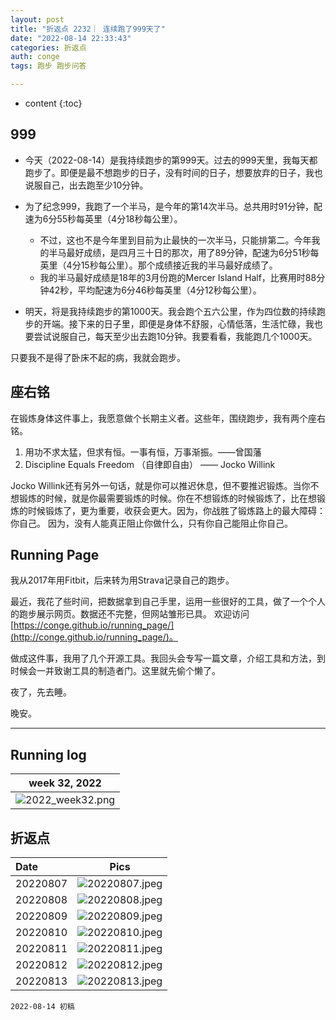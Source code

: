 ```yaml
---
layout: post
title: "折返点 2232｜ 连续跑了999天了"
date: "2022-08-14 22:33:43"
categories: 折返点
auth: conge
tags: 跑步 跑步问答

---
```

* content
{:toc}

## 999

* 今天（2022-08-14）是我持续跑步的第999天。过去的999天里，我每天都跑步了。即便是最不想跑步的日子，没有时间的日子，想要放弃的日子，我也说服自己，出去跑至少10分钟。




* 为了纪念999，我跑了一个半马，是今年的第14次半马。总共用时91分钟，配速为6分55秒每英里（4分18秒每公里）。
  * 不过，这也不是今年里到目前为止最快的一次半马，只能排第二。今年我的半马最好成绩，是四月三十日的那次，用了89分钟，配速为6分51秒每英里（4分15秒每公里）。那个成绩接近我的半马最好成绩了。
  * 我的半马最好成绩是18年的3月份跑的Mercer Island Half，比赛用时88分钟42秒，平均配速为6分46秒每英里（4分12秒每公里）。
* 明天，将是我持续跑步的第1000天。我会跑个五六公里，作为四位数的持续跑步的开端。接下来的日子里，即便是身体不舒服，心情低落，生活忙碌，我也要尝试说服自己，每天至少出去跑10分钟。我要看看，我能跑几个1000天。

只要我不是得了卧床不起的病，我就会跑步。

## 座右铭

在锻炼身体这件事上，我愿意做个长期主义者。这些年，围绕跑步，我有两个座右铭。

1. 用功不求太猛，但求有恒。一事有恒，万事渐振。——曾国藩
2. Discipline Equals Freedom （自律即自由） —— Jocko Willink

Jocko Willink还有另外一句话，就是你可以推迟休息，但不要推迟锻炼。当你不想锻炼的时候，就是你最需要锻炼的时候。你在不想锻炼的时候锻炼了，比在想锻炼的时候锻炼了，更为重要，收获会更大。因为，你战胜了锻炼路上的最大障碍：你自己。 因为，没有人能真正阻止你做什么，只有你自己能阻止你自己。


## Running Page

我从2017年用Fitbit，后来转为用Strava记录自己的跑步。

最近，我花了些时间，把数据拿到自己手里，运用一些很好的工具，做了一个个人的跑步展示网页。数据还不完整，但网站雏形已具。 欢迎访问[https://conge.github.io/running_page/](http://conge.github.io/running_page/)。

做成这件事，我用了几个开源工具。我回头会专写一篇文章，介绍工具和方法，到时候会一并致谢工具的制造者门。这里就先偷个懒了。

夜了，先去睡。

晚安。

----

## Running log

|week 32, 2022|
|:----:|
|![2022_week32.png](https://s2.loli.net/2022/08/15/x6Satk9CDnRLihF.png)|


## 折返点

|Date|Pics|
|:----|:----:|
|20220807|![20220807.jpeg](https://s2.loli.net/2022/08/15/F6QXO25yGbzrKYm.jpg)  |
|20220808|![20220808.jpeg](https://s2.loli.net/2022/08/15/5Tj9DwU8Jukf7po.jpg)  |
|20220809|![20220809.jpeg](https://s2.loli.net/2022/08/15/NV6L527WxiITtC3.jpg)  |
|20220810|![20220810.jpeg](https://s2.loli.net/2022/08/15/fmyBU3MOwLT6PDe.jpg)  |
|20220811|![20220811.jpeg](https://s2.loli.net/2022/08/15/KWjdYnwU3MAcO7D.jpg)  |
|20220812|![20220812.jpeg](https://s2.loli.net/2022/08/15/EphUHFyTP7nYLst.jpg)  |
|20220813|![20220813.jpeg](https://s2.loli.net/2022/08/15/TPoUgMveFuqEOXC.jpg)  |


```
2022-08-14 初稿
```
